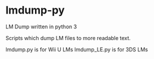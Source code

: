 # lmdump-py
LM Dump written in python 3

Scripts which dump LM files to more readable text.

lmdump.py is for Wii U LMs
lmdump_LE.py is for 3DS LMs
